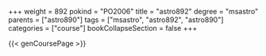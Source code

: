 +++
weight = 892
pokind = "PO2006"
title = "astro892"
degree = "msastro"
parents = ["astro890"]
tags = ["msastro", "astro892", "astro890"]
categories = ["course"]
bookCollapseSection = false
+++

{{< genCoursePage >}}
